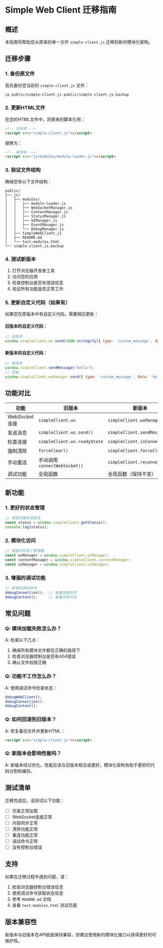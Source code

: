 # Simple Web Client 迁移指南

## 概述

本指南将帮助您从原来的单一文件 `simple-client.js` 迁移到新的模块化架构。

## 迁移步骤

### 1. 备份原文件

首先备份您当前的 `simple-client.js` 文件：

```bash
cp public/simple-client.js public/simple-client.js.backup
```

### 2. 更新HTML文件

在您的HTML文件中，将原来的脚本引用：

```html
<!-- 旧版本 -->
<script src="simple-client.js"></script>
```

替换为：

```html
<!-- 新版本 -->
<script src="js/modules/module-loader.js"></script>
```

### 3. 验证文件结构

确保您有以下文件结构：

```
public/
├── js/
│   ├── modules/
│   │   ├── module-loader.js
│   │   ├── WebSocketManager.js
│   │   ├── ContentManager.js
│   │   ├── StatusManager.js
│   │   ├── UIManager.js
│   │   ├── EventManager.js
│   │   └── DebugManager.js
│   ├── SimpleWebClient.js
│   ├── README.md
│   └── test-modules.html
└── simple-client.js.backup
```

### 4. 测试新版本

1. 打开浏览器开发者工具
2. 访问您的应用
3. 检查控制台是否有错误信息
4. 验证所有功能是否正常工作

### 5. 更新自定义代码（如果有）

如果您在原版本中有自定义代码，需要相应更新：

#### 旧版本的自定义代码：

```javascript
// 旧版本
window.simpleClient.ws.send(JSON.stringify({ type: 'custom_message', data: 'hello' }));
```

#### 新版本的自定义代码：

```javascript
// 新版本
window.simpleClient.sendMessage('hello');
// 或者
window.simpleClient.wsManager.send({ type: 'custom_message', data: 'hello' });
```

## 功能对比

| 功能 | 旧版本 | 新版本 |
|------|--------|--------|
| WebSocket连接 | `simpleClient.ws` | `simpleClient.wsManager` |
| 发送消息 | `simpleClient.ws.send()` | `simpleClient.sendMessage()` |
| 检查连接 | `simpleClient.ws.readyState` | `simpleClient.isConnected()` |
| 强制清除 | `forceClear()` | `simpleClient.forceClear()` |
| 手动重连 | 手动调用 `connectWebSocket()` | `simpleClient.reconnect()` |
| 调试功能 | 全局函数 | 全局函数（保持不变） |

## 新功能

### 1. 更好的状态管理

```javascript
// 获取完整状态信息
const status = window.simpleClient.getStatus();
console.log(status);
```

### 2. 模块化访问

```javascript
// 直接访问各个管理器
const wsManager = window.simpleClient.wsManager;
const contentManager = window.simpleClient.contentManager;
const uiManager = window.simpleClient.uiManager;
```

### 3. 增强的调试功能

```javascript
// 新增的调试命令
debugConnection();  // 查看连接状态
debugContent();     // 查看内容状态
```

## 常见问题

### Q: 模块加载失败怎么办？

A: 检查以下几点：
1. 确保所有模块文件都在正确的路径下
2. 检查浏览器控制台是否有404错误
3. 确认文件权限正确

### Q: 功能不工作怎么办？

A: 使用调试命令检查状态：
```javascript
debugWebClient();
debugConnection();
debugContent();
```

### Q: 如何回滚到旧版本？

A: 恢复备份文件并更新HTML：
```html
<script src="simple-client.js"></script>
```

### Q: 新版本会影响性能吗？

A: 新版本经过优化，性能应该与旧版本相当或更好。模块化架构有助于更好的代码分割和缓存。

## 测试清单

迁移完成后，请测试以下功能：

- [ ] 页面正常加载
- [ ] WebSocket连接正常
- [ ] 内容同步正常
- [ ] 清除功能正常
- [ ] 重连功能正常
- [ ] 调试命令正常
- [ ] 没有控制台错误

## 支持

如果在迁移过程中遇到问题，请：

1. 检查浏览器控制台错误信息
2. 使用调试命令获取状态信息
3. 参考 `README.md` 文档
4. 查看 `test-modules.html` 测试页面

## 版本兼容性

新版本与旧版本在API层面保持兼容，但建议使用新的模块化接口以获得更好的可维护性。
